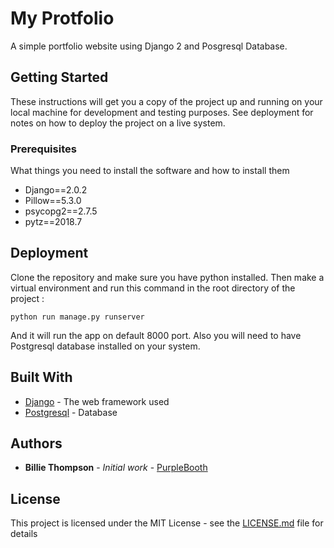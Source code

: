 # My Protfolio

A simple portfolio website using Django 2 and Posgresql Database.

## Getting Started

These instructions will get you a copy of the project up and running on your local machine for development and testing purposes. See deployment for notes on how to deploy the project on a live system.

### Prerequisites

What things you need to install the software and how to install them

* Django==2.0.2
* Pillow==5.3.0
* psycopg2==2.7.5
* pytz==2018.7

## Deployment

Clone the repository and make sure you have python installed. 
Then make a virtual environment and run this command in the root directory of the project : 

```
python run manage.py runserver

```
And it will run the app on default 8000 port. Also you will need to have Postgresql database installed on your system.

## Built With

* [Django](https://www.djangoproject.com/) - The web framework used
* [Postgresql](https://www.postgresql.org/) - Database

## Authors

* **Billie Thompson** - *Initial work* - [PurpleBooth](https://github.com/adar2378)


## License

This project is licensed under the MIT License - see the [LICENSE.md](LICENSE.md) file for details
